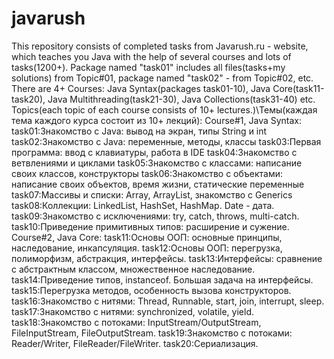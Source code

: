 # javarush
This repository consists of completed tasks from Javarush.ru - website, which teaches you Java with the help of several courses and lots of tasks(1200+). 
Package named "task01" includes all files(tasks+my solutions) from Topic#01, package named "task02" - from Topic#02, etc.  
There are 4+ Courses: Java Syntax(packages task01-10), Java Core(task11-task20), Java Multithreading(task21-30), Java Collections(task31-40) etc. 
Topics(each topic of each course consists of 10+ lectures.)\Темы(каждая тема каждого курса состоит из 10+ лекций): 
Course#1, Java Syntax: 
task01:Знакомство с Java: вывод на экран, типы String и int 
task02:Знакомство с Java: переменные, методы, классы 
task03:Первая программа: ввод с клавиатуры, работа в IDE 
task04:Знакомство с ветвлениями и циклами 
task05:Знакомство с классами: написание своих классов, конструкторы 
task06:Знакомство с объектами: написание своих объектов, время жизни, статические переменные 
task07:Массивы и списки: Array, ArrayList, знакомство с Generics 
task08:Коллекции: LinkedList, HashSet, HashMap. Date - дата. 
task09:Знакомство с исключениями: try, catch, throws, multi-catch. 
task10:Приведение примитивных типов: расширение и сужение. 
Course#2, Java Core: 
task11:Основы ООП: основные принципы, наследование, инкапсуляция. 
task12:Основы ООП: перегрузка, полиморфизм, абстракция, интерфейсы. 
task13:Интерфейсы: сравнение с абстрактным классом, множественное наследование. 
task14:Приведение типов, instanceof. Большая задача на интерфейсы. 
task15:Перегрузка методов, особенность вызова конструкторов. 
task16:Знакомство с нитями: Thread, Runnable, start, join, interrupt, sleep. 
task17:Знакомство с нитями: synchronized, volatile, yield. 
task18:Знакомство с потоками: InputStream/OutputStream, FileInputStream, FileOutputStream. 
task19:Знакомство с потоками: Reader/Writer, FileReader/FileWriter. 
task20:Сериализация.

